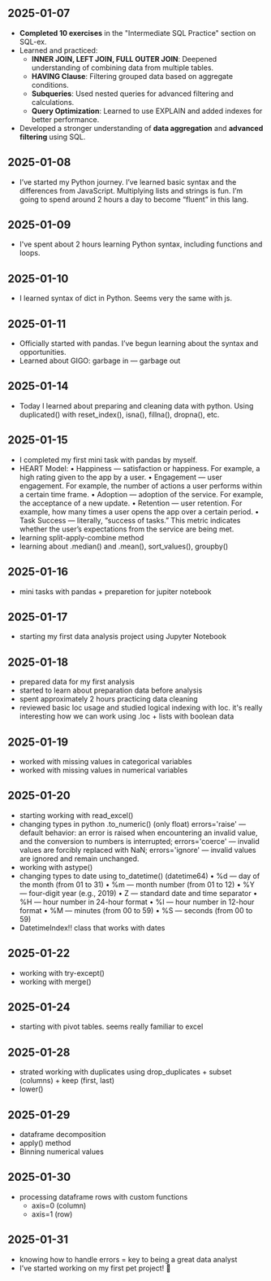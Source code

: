 ## 2025-01-07

- **Completed 10 exercises** in the "Intermediate SQL Practice" section on SQL-ex.
- Learned and practiced:
  - **INNER JOIN, LEFT JOIN, FULL OUTER JOIN**: Deepened understanding of combining data from multiple tables.
  - **HAVING Clause**: Filtering grouped data based on aggregate conditions.
  - **Subqueries**: Used nested queries for advanced filtering and calculations.
  - **Query Optimization**: Learned to use EXPLAIN and added indexes for better performance.
- Developed a stronger understanding of **data aggregation** and **advanced filtering** using SQL.


## 2025-01-08
- I’ve started my Python journey. I’ve learned basic syntax and the differences from JavaScript. Multiplying lists and strings is fun. I’m going to spend around 2 hours a day to become “fluent” in this lang.

## 2025-01-09
- I've spent about 2 hours learning Python syntax, including functions and loops. 

## 2025-01-10
- I learned syntax of dict in Python. Seems very the same with js.

## 2025-01-11
- Officially started with pandas. I’ve begun learning about the syntax and opportunities.
- Learned about GIGO: garbage in — garbage out

## 2025-01-14
- Today I learned about preparing and cleaning data with python. Using duplicated() with reset_index(), isna(), fillna(), dropna(), etc.

## 2025-01-15
- I completed my first mini task with pandas by myself.
- HEART Model:
	•	Happiness — satisfaction or happiness. For example, a high rating given to the app by a user.
	•	Engagement — user engagement. For example, the number of actions a user performs within a certain time frame.
	•	Adoption — adoption of the service. For example, the acceptance of a new update.
	•	Retention — user retention. For example, how many times a user opens the app over a certain period.
	•	Task Success — literally, “success of tasks.” This metric indicates whether the user’s expectations from the service are being met.
- learning split-apply-combine method
- learning about .median() and .mean(), sort_values(),  groupby()

## 2025-01-16
- mini tasks with pandas + preparetion for jupiter notebook

## 2025-01-17
- starting my first data analysis project using Jupyter Notebook

## 2025-01-18
- prepared data for my first analysis
- started to learn about preparation data before analysis
- spent approximately 2 hours practicing data cleaning
- reviewed basic loc usage and studied logical indexing with loc. it's really interesting how we can work using .loc + lists with boolean data

## 2025-01-19
- worked with missing values in categorical variables
- worked with missing values in numerical variables

## 2025-01-20
- starting working with read_excel()
- changing types in python .to_numeric() (only float)
    errors='raise' — default behavior: an error is raised when encountering an invalid value, and the conversion to numbers is interrupted;
    errors='coerce' — invalid values are forcibly replaced with NaN;
    errors='ignore' — invalid values are ignored and remain unchanged.
- working with astype() 
- changing types to date using to_datetime() (datetime64)
    •	%d — day of the month (from 01 to 31)
	•	%m — month number (from 01 to 12)
	•	%Y — four-digit year (e.g., 2019)
	•	Z — standard date and time separator
	•	%H — hour number in 24-hour format
	•	%I — hour number in 12-hour format
	•	%M — minutes (from 00 to 59)
	•	%S — seconds (from 00 to 59)
- DatetimeIndex!! class that works with dates

## 2025-01-22
- working with try-except()
- working with merge()

## 2025-01-24
- starting with pivot tables. seems really familiar to excel

## 2025-01-28
- strated working with duplicates using drop_duplicates + subset (columns) + keep (first, last)
- lower()

## 2025-01-29
- dataframe decomposition
- apply() method
- Binning numerical values

## 2025-01-30
- processing dataframe rows with custom functions
    - axis=0 (column)
    - axis=1 (row)

## 2025-01-31
- knowing how to handle errors = key to being a great data analyst
- I’ve started working on my first pet project! 🎉